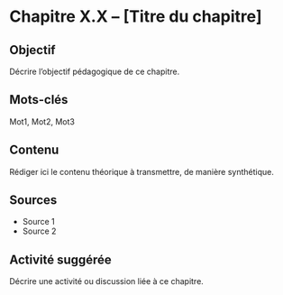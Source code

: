 # Chapitre X.X – [Titre du chapitre]

## Objectif
Décrire l’objectif pédagogique de ce chapitre.

## Mots-clés
Mot1, Mot2, Mot3

## Contenu
Rédiger ici le contenu théorique à transmettre, de manière synthétique.

## Sources
- Source 1
- Source 2

## Activité suggérée
Décrire une activité ou discussion liée à ce chapitre.
